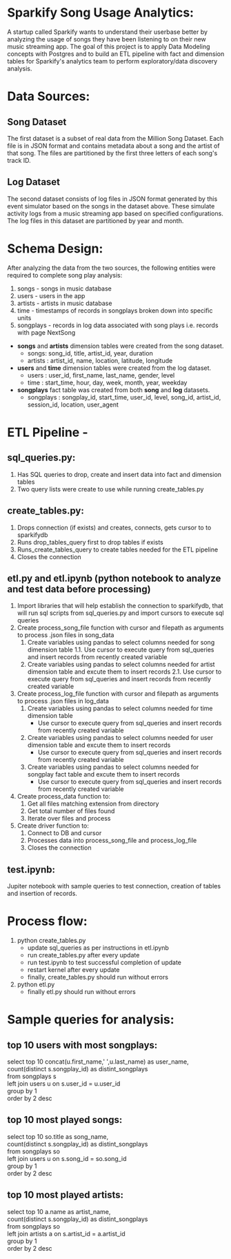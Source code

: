 # Sparkify Song Usage Analytics:
A startup called Sparkify wants to understand their userbase better by analyzing the usage of songs they have been listening to on their new music streaming app. The goal of this project is to apply Data Modeling concepts with Postgres and to build an ETL pipeline with fact and dimension tables for Sparkify's analytics team to perform exploratory/data discovery analysis.

# Data Sources:

## Song Dataset
The first dataset is a subset of real data from the Million Song Dataset. Each file is in JSON format and contains metadata about a song and the artist of that song. The files are partitioned by the first three letters of each song's track ID. 

## Log Dataset
The second dataset consists of log files in JSON format generated by this event simulator based on the songs in the dataset above. These simulate activity logs from a music streaming app based on specified configurations. The log files in this dataset are partitioned by year and month. 

# Schema Design:
After analyzing the data from the two sources, the following entities were required to complete song play analysis:

1. songs - songs in music database
2. users - users in the app
3. artists - artists in music database
4. time - timestamps of records in songplays broken down into specific units
5. songplays -  records in log data associated with song plays i.e. records with page NextSong

- **songs** and **artists** dimension tables were created from the song dataset.
    - songs: song_id, title, artist_id, year, duration
    - artists : artist_id, name, location, latitude, longitude
- **users** and **time** dimension tables were created from the log dataset.
    - users : user_id, first_name, last_name, gender, level
    - time : start_time, hour, day, week, month, year, weekday
- **songplays** fact table was created from both **song** and **log** datasets.
    - songplays : songplay_id, start_time, user_id, level, song_id, artist_id, session_id, location, user_agent

# ETL Pipeline - 

## sql_queries.py:

1. Has SQL queries to drop, create and insert data into fact and dimension tables
2. Two query lists were create to use while running create_tables.py

## create_tables.py:

1. Drops connection (if exists) and creates, connects, gets cursor to to sparkifydb 
2. Runs drop_tables_query first to drop tables if exists
3. Runs_create_tables_query to create tables needed for the ETL pipeline
4. Closes the connection

## etl.py and etl.ipynb (python notebook to analyze and test data before processing)

1. Import libraries that will help establish the connection to sparkifydb, that will run sql scripts from sql_queries.py and import cursors to execute sql queries
2. Create process_song_file function with cursor and filepath as arguments to process .json files in song_data
    1. Create variables using pandas to select columns needed for song dimension table 
        1.1. Use cursor to execute query from sql_queries and insert records from recently created variable
    2. Create variables using pandas to select columns needed for artist dimension table and excute them to insert records
        2.1. Use cursor to execute query from sql_queries and insert records from recently created variable
3. Create process_log_file function with cursor and filepath as arguments to process .json files in log_data
    1. Create variables using pandas to select columns needed for time dimension table 
        - Use cursor to execute query from sql_queries and insert records from recently created variable
    2. Create variables using pandas to select columns needed for user dimension table and excute them to insert records
        - Use cursor to execute query from sql_queries and insert records from recently created variable
    3. Create variables using pandas to select columns needed for songplay fact table and excute them to insert records
        - Use cursor to execute query from sql_queries and insert records from recently created variable
4. Create process_data function to:
    1. Get all files matching extension from directory
    2. Get total number of files found
    3. Iterate over files and process
5. Create driver function to:
    1. Connect to DB and cursor
    2. Processes data into process_song_file and process_log_file
    3. Closes the connection

## test.ipynb:

Jupiter notebook with sample queries to test connection, creation of tables and insertion of records.

# Process flow:

1. python create_tables.py
    - update sql_queries as per instructions in etl.ipynb
    - run create_tables.py after every update
    - run test.ipynb to test successful completion of update
    - restart kernel after every update
    - finally, create_tables.py should run without errors
2. python etl.py
    - finally etl.py should run without errors
    
# Sample queries for analysis:

## top 10 users with most songplays:

select top 10 concat(u.first_name,' ',u.last_name) as user_name,  
count(distinct  s.songplay_id) as distint_songplays  
from songplays s  
left join users u on s.user_id = u.user_id  
group by 1  
order by 2 desc

## top 10 most played songs:

select top 10 so.title as song_name,  
count(distinct  s.songplay_id) as distint_songplays  
from songplays so  
left join users u on s.song_id = so.song_id  
group by 1  
order by 2 desc

## top 10 most played artists:

select top 10 a.name as artist_name,  
count(distinct  s.songplay_id) as distint_songplays  
from songplays so  
left join artists a on s.artist_id = a.artist_id  
group by 1  
order by 2 desc